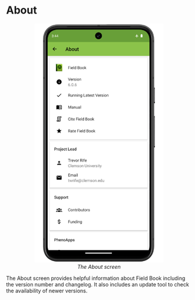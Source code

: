About
=====
<style>
  #main {
    p:has(img) {
      text-align: center;
    }
  }
</style>

<figure align="center" class="image">
  <img src="_static/images/about/about_framed.png" width="350px"> 
  <figcaption><i>The About screen</i></figcaption> 
</figure>

The About screen provides helpful information about Field Book including
the version number and changelog. It also includes an update tool to
check the availability of newer versions.